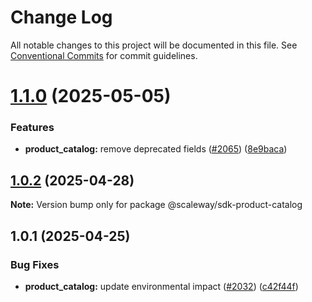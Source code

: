 # Change Log

All notable changes to this project will be documented in this file.
See [Conventional Commits](https://conventionalcommits.org) for commit guidelines.

# [1.1.0](https://github.com/scaleway/scaleway-sdk-js/compare/@scaleway/sdk-product-catalog@1.0.2...@scaleway/sdk-product-catalog@1.1.0) (2025-05-05)

### Features

- **product_catalog:** remove deprecated fields ([#2065](https://github.com/scaleway/scaleway-sdk-js/issues/2065)) ([8e9baca](https://github.com/scaleway/scaleway-sdk-js/commit/8e9baca10f86225ac5fa972e9290ac463ca9c41a))

## [1.0.2](https://github.com/scaleway/scaleway-sdk-js/compare/@scaleway/sdk-product-catalog@1.0.1...@scaleway/sdk-product-catalog@1.0.2) (2025-04-28)

**Note:** Version bump only for package @scaleway/sdk-product-catalog

## 1.0.1 (2025-04-25)

### Bug Fixes

- **product_catalog:** update environmental impact ([#2032](https://github.com/scaleway/scaleway-sdk-js/issues/2032)) ([c42f44f](https://github.com/scaleway/scaleway-sdk-js/commit/c42f44f58f0027139c7b7f04ddccea0b52c22abc))
